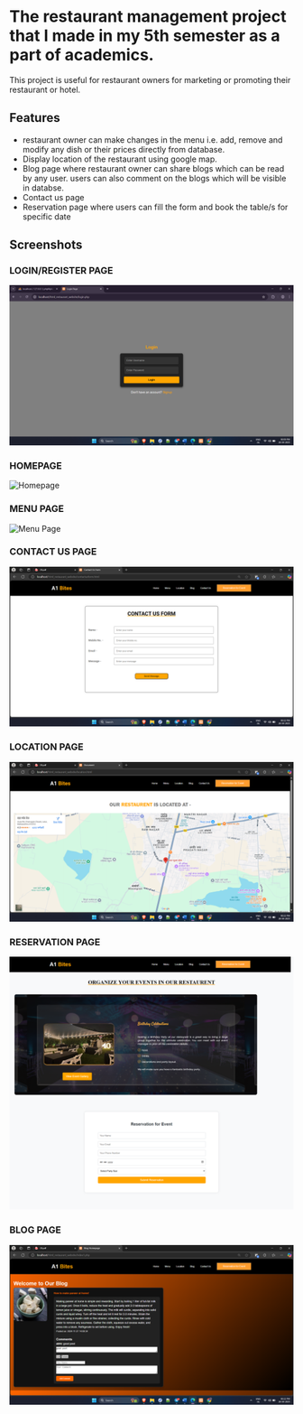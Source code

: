
# The restaurant management project that I made in my 5th semester as a part of academics.

This project is useful for restaurant owners for marketing or promoting their restaurant or hotel.

## Features

- restaurant owner can make changes in the menu i.e. add, remove and modify any dish or their prices directly from database.
- Display location of the restaurant using google map.
- Blog page where restaurant owner can share blogs which can be read by any user. users can also comment on the blogs which will be visible in databse.
- Contact us page
- Reservation page where users can fill the form and book the table/s for specific date

## Screenshots

### LOGIN/REGISTER PAGE
![Login Page](screenshots/login.png)

### HOMEPAGE
![Homepage](screenshots/homepage.png)

### MENU PAGE
![Menu Page](screenshots/menu.png)

### CONTACT US PAGE
![Contact Us Page](screenshots/contact.png)

### LOCATION PAGE
![Location Page](screenshots/location.png)

### RESERVATION PAGE
![Reservation Page](screenshots/reservation.png)

### BLOG PAGE
![Blog Page](screenshots/blog.png)
